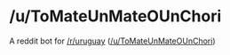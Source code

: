 # /u/ToMateUnMateOUnChori
A reddit bot for [/r/uruguay](https://www.reddit.com/r/uruguay/) ([/u/ToMateUnMateOUnChori](https://www.reddit.com/u/ToMateUnMateOUnChori/))
